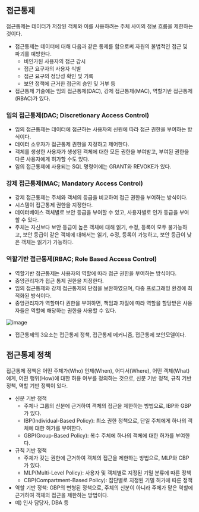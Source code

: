## 접근통제

접근통제는 데이터가 저장된 객체와 이를 사용하려는 주체 사이의 정보 흐름을 제한하는 것이다.

- 접근통제는 데이터에 대해 다음과 같은 통제를 함으로써 자원의 불법적인 접근 및 파괴를 예방한다.
  - 비인가된 사용자의 접근 감시
  - 접근 요구자의 사용자 식별
  - 접근 요구의 정당성 확인 및 기록
  - 보안 정책에 근거한 접근의 승인 및 거부 등
- 접근통제 기술에는 임의 접근통제(DAC), 강제 접근통제(MAC), 역할기반 접근통제(RBAC)가 있다.

### 임의 접근통제(DAC; Discretionary Access Control)

- 임의 접근통제는 데이터에 접근하는 사용자의 신원에 따라 접근 권한을 부여하는 방식이다.
- 데이터 소유자가 접근통제 권한을 지정하고 제어한다.
- 객체를 생성한 사용자가 생성된 객체에 대한 모든 권한을 부여받고, 부여된 권한을 다른 사용자에게 허가할 수도 있다.
- 임의 접근통제에 사용되는 SQL 명령어에는 GRANT와 REVOKE가 있다.

### 강제 접근통제(MAC; Mandatory Access Control)

- 강제 접근통제는 주체와 객체의 등급을 비교하여 접근 권한을 부여하는 방식이다.
- 시스템이 접근통제 권한을 지정한다.
- 데이터베이스 객체별로 보안 등급을 부여할 수 있고, 사용자별로 인가 등급을 부여할 수 있다.
- 주체는 자신보다 보안 등급이 높은 객체에 대해 읽기, 수정, 등록이 모두 불가능하고, 보안 등급이 같은 객체에 대해서는 읽기, 수정, 등록이 가능하고, 보안 등급이 낮은 객체는 읽기가 가능하다.

### 역할기반 접근통제(RBAC; Role Based Access Control)

- 역할기반 접근통제는 사용자의 역할에 따라 접근 권한을 부여하는 방식이다.
- 중앙관리자가 접근 통제 권한을 지정한다.
- 임의 접근통제와 강제 접근통제의 단점을 보완하였으며, 다중 프로그래밍 환경에 최적화된 방식이다.
- 중앙관리자가 역할마다 권한을 부여하면, 책임과 자질에 따라 역할을 할당받은 사용자들은 역할에 해당하는 권한을 사용할 수 있다.

![image](https://github.com/user-attachments/assets/f8725731-a30c-4cc0-8080-d85bd0f588ba)

- 접근통제의 3요소는 접근통제 정책, 접근통제 메커니즘, 접근통제 보안모델이다.

## 접근통제 정책

접근통제 정책은 어떤 주체가(Who) 언제(When), 어디서(Where), 어떤 객체(What)에게, 어떤 행위(How)에 대한 허용 여부를 정의하는 것으로, 신분 기반 정책, 규칙 기반 정책, 역할 기반 정책이 있다.

- 신분 기반 정책
  - 주체나 그룹의 신분에 근거하여 객체의 접근을 제한하는 방법으로, IBP와 GBP가 있다.
  - IBP(Individual-Based Policy): 최소 권한 정책으로, 단일 주체에게 하나의 객체에 대한 허가를 부여한다.
  - GBP(Group-Based Policy): 복수 주체에 하나의 객체에 대한 허가를 부여한다.
- 규칙 기반 정책
  - 주체가 갖는 권한에 근거하여 객체의 접근을 제한하는 방법으로, MLP와 CBP가 있다.
  - MLP(Multi-Level Policy): 사용자 및 객체별로 지정된 기밀 분류에 따른 정책
  - CBP(Compartment-Based Policy): 집단별로 지정된 기밀 허가에 따른 정책
- 역할 기반 정책: GBP의 변형된 정책으로, 주체의 신분이 아니라 주체가 맡은 역할에 근거하여 객체의 접근을 제한하는 방법이다.
- 예) 인사 담당자, DBA 등

